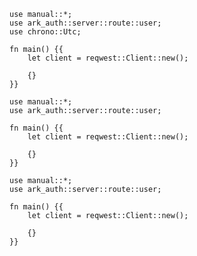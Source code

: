 ```rust,skt-create-ok
use manual::*;
use ark_auth::server::route::user;
use chrono::Utc;

fn main() {{
    let client = reqwest::Client::new();

    {}
}}
```

```rust,skt-create-bad-request
use manual::*;
use ark_auth::server::route::user;

fn main() {{
    let client = reqwest::Client::new();

    {}
}}
```

```rust,skt-create-forbidden
use manual::*;
use ark_auth::server::route::user;

fn main() {{
    let client = reqwest::Client::new();

    {}
}}
```
